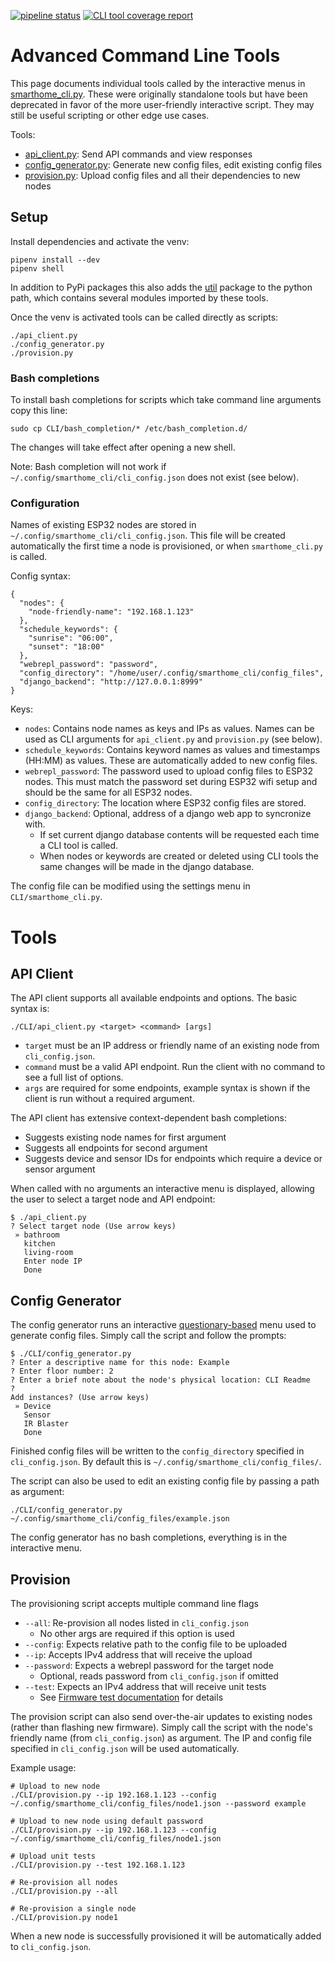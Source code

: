 [![pipeline status](https://gitlab.com/jamedeus/micropython-smarthome/badges/master/pipeline.svg)](https://gitlab.com/jamedeus/micropython-smarthome/-/commits/master)
[![CLI tool coverage report](https://gitlab.com/jamedeus/micropython-smarthome/badges/master/coverage.svg?job=test_cli&key_text=CLI+Coverage&key_width=90)](https://gitlab.com/jamedeus/micropython-smarthome/-/commits/master)

# Advanced Command Line Tools

This page documents individual tools called by the interactive menus in [smarthome_cli.py](CLI/smarthome_cli.py). These were originally standalone tools but have been deprecated in favor of the more user-friendly interactive script. They may still be useful scripting or other edge use cases.

Tools:
* [api_client.py](CLI/api_client.py): Send API commands and view responses
* [config_generator.py](CLI/config_generator.py): Generate new config files, edit existing config files
* [provision.py](CLI/provision.py): Upload config files and all their dependencies to new nodes

## Setup

Install dependencies and activate the venv:
```
pipenv install --dev
pipenv shell
```

In addition to PyPi packages this also adds the [util](util/) package to the python path, which contains several modules imported by these tools.

Once the venv is activated tools can be called directly as scripts:
```
./api_client.py
./config_generator.py
./provision.py
```

### Bash completions

To install bash completions for scripts which take command line arguments copy this line:
```
sudo cp CLI/bash_completion/* /etc/bash_completion.d/
```

The changes will take effect after opening a new shell.

Note: Bash completion will not work if `~/.config/smarthome_cli/cli_config.json` does not exist (see below).

### Configuration

Names of existing ESP32 nodes are stored in `~/.config/smarthome_cli/cli_config.json`. This file will be created automatically the first time a node is provisioned, or when `smarthome_cli.py` is called.

Config syntax:
```
{
  "nodes": {
    "node-friendly-name": "192.168.1.123"
  },
  "schedule_keywords": {
    "sunrise": "06:00",
    "sunset": "18:00"
  },
  "webrepl_password": "password",
  "config_directory": "/home/user/.config/smarthome_cli/config_files",
  "django_backend": "http://127.0.0.1:8999"
}
```

Keys:
* `nodes`: Contains node names as keys and IPs as values. Names can be used as CLI arguments for `api_client.py` and `provision.py` (see below).
* `schedule_keywords`: Contains keyword names as values and timestamps (HH:MM) as values. These are automatically added to new config files.
* `webrepl_password`: The password used to upload config files to ESP32 nodes. This must match the password set during ESP32 wifi setup and should be the same for all ESP32 nodes.
* `config_directory`: The location where ESP32 config files are stored.
* `django_backend`: Optional, address of a django web app to syncronize with.
    * If set current django database contents will be requested each time a CLI tool is called.
    * When nodes or keywords are created or deleted using CLI tools the same changes will be made in the django database.

The config file can be modified using the settings menu in `CLI/smarthome_cli.py`.

# Tools

## API Client

The API client supports all available endpoints and options. The basic syntax is:
```
./CLI/api_client.py <target> <command> [args]
```
* `target` must be an IP address or friendly name of an existing node from `cli_config.json`.
* `command` must be a valid API endpoint. Run the client with no command to see a full list of options.
* `args` are required for some endpoints, example syntax is shown if the client is run without a required argument.

The API client has extensive context-dependent bash completions:
* Suggests existing node names for first argument
* Suggests all endpoints for second argument
* Suggests device and sensor IDs for endpoints which require a device or sensor argument

When called with no arguments an interactive menu is displayed, allowing the user to select a target node and API endpoint:
```
$ ./api_client.py
? Select target node (Use arrow keys)
 » bathroom
   kitchen
   living-room
   Enter node IP
   Done
```

## Config Generator

The config generator runs an interactive [questionary-based](https://questionary.readthedocs.io/en/stable/) menu used to generate config files. Simply call the script and follow the prompts:
```
$ ./CLI/config_generator.py
? Enter a descriptive name for this node: Example
? Enter floor number: 2
? Enter a brief note about the node's physical location: CLI Readme
?
Add instances? (Use arrow keys)
 » Device
   Sensor
   IR Blaster
   Done
```

Finished config files will be written to the `config_directory` specified in `cli_config.json`. By default this is `~/.config/smarthome_cli/config_files/`.

The script can also be used to edit an existing config file by passing a path as argument:
```
./CLI/config_generator.py ~/.config/smarthome_cli/config_files/example.json
```

The config generator has no bash completions, everything is in the interactive menu.

## Provision

The provisioning script accepts multiple command line flags
* `--all`: Re-provision all nodes listed in `cli_config.json`
    * No other args are required if this option is used
* `--config`: Expects relative path to the config file to be uploaded
* `--ip`: Accepts IPv4 address that will receive the upload
* `--password`: Expects a webrepl password for the target node
    * Optional, reads password from `cli_config.json` if omitted
* `--test`: Expects an IPv4 address that will receive unit tests
    * See [Firmware test documentation](https://gitlab.com/jamedeus/micropython-smarthome/-/tree/master/tests?ref_type=heads#firmware) for details

The provision script can also send over-the-air updates to existing nodes (rather than flashing new firmware). Simply call the script with the node's friendly name (from `cli_config.json`) as argument. The IP and config file specified in `cli_config.json` will be used automatically.

Example usage:
```
# Upload to new node
./CLI/provision.py --ip 192.168.1.123 --config ~/.config/smarthome_cli/config_files/node1.json --password example

# Upload to new node using default password
./CLI/provision.py --ip 192.168.1.123 --config ~/.config/smarthome_cli/config_files/node1.json

# Upload unit tests
./CLI/provision.py --test 192.168.1.123

# Re-provision all nodes
./CLI/provision.py --all

# Re-provision a single node
./CLI/provision.py node1
```

When a new node is successfully provisioned it will be automatically added to `cli_config.json`.
